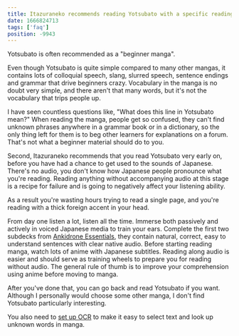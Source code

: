 ```yaml
---
title: Itazuraneko recommends reading Yotsubato with a specific reading pack. Is that still a good way to get started with reading?
date: 1666824713
tags: ['faq']
position: -9943
---
```


Yotsubato is often recommended as a "beginner manga".

Even though Yotsubato is quite simple compared to many other mangas,
it contains lots of colloquial speech, slang, slurred speech, sentence endings and grammar
that drive beginners crazy.
Vocabulary in the manga is no doubt very simple,
and there aren't that many words,
but it's not the vocabulary that trips people up.

I have seen countless questions like, "What does this line in Yotsubato mean?"
When reading the manga,
people get so confused,
they can't find unknown phrases anywhere in a grammar book or in a dictionary,
so the only thing left for them is to beg other learners for explanations on a forum.
That's not what a beginner material should do to you.

Second,
Itazuraneko recommends that you read Yotsubato very early on,
before you have had a chance to get used to the sounds of Japanese.
There's no audio, you don't know how Japanese people pronounce what you're reading.
Reading anything without accompanying audio
at this stage is a recipe for failure
and is going to negatively affect your listening ability.

As a result you're wasting hours trying to read a single page,
and you're reading with a thick foreign accent in your head.

From day one listen a lot, listen all the time.
Immerse both passively and actively in voiced Japanese media to train your ears.
Complete the first two subdecks from [Ankidrone Essentials](ankidrone-essentials.html),
they contain natural, correct, easy to understand sentences with clear native audio.
Before starting reading manga,
watch lots of anime with Japanese subtitles.
Reading along audio is easier and should serve as training wheels
to prepare you for reading without audio.
The general rule of thumb is to
improve your comprehension using anime before moving to manga.

After you've done that,
you can go back and read Yotsubato if you want.
Although I personally would choose some other manga,
I don't find Yotsubato particularly interesting.

You also need to
[set up OCR](mining-from-manga.html)
to make it easy to select text and look up unknown words in manga.
